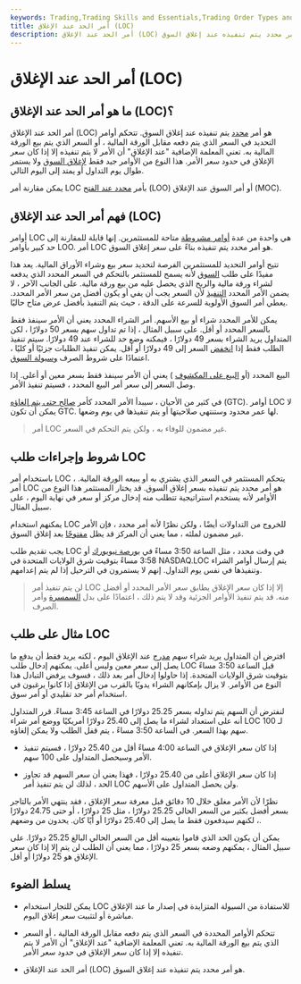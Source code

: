 ```yaml
---
keywords: Trading,Trading Skills and Essentials,Trading Order Types and Processes,Trading Skills,Trading Orders
title: أمر الحد عند الإغلاق (LOC)
description: أمر الحد عند الإغلاق (LOC) هو أمر محدد يتم تنفيذه عند إغلاق السوق.
---
```


# أمر الحد عند الإغلاق (LOC)
## ما هو أمر الحد عند الإغلاق (LOC)؟

أمر الحد عند الإغلاق (LOC) هو أمر [محدد](/limitorder) يتم تنفيذه عند إغلاق السوق. تتحكم أوامر التحديد في السعر الذي يتم دفعه مقابل الورقة المالية ، أو السعر الذي يتم بيع الورقة المالية به. تعني المعلمة الإضافية "عند الإغلاق" أن الأمر لا يتم تنفيذه إلا إذا كان سعر الإغلاق في حدود سعر الأمر. هذا النوع من الأوامر جيد فقط [لإغلاق السوق](/close) ولا يستمر طوال يوم التداول أو يمتد إلى اليوم التالي.

يمكن مقارنة أمر LOC بأمر [محدد عند الفتح](/limitonopenorder) (LOO) أو أمر السوق عند الإغلاق (MOC).

## فهم أمر الحد عند الإغلاق (LOC)

أوامر LOC هي واحدة من عدة [أوامر مشروطة](/conditionalorder) متاحة للمستثمرين. إنها قابلة للمقارنة إلى حد كبير بأوامر LOO. أمر LOC هو أمر محدد يتم تنفيذه بناءً على سعر إغلاق السوق.

تتيح أوامر التحديد للمستثمرين الفرصة لتحديد سعر بيع وشراء الأوراق المالية. يعد هذا مفيدًا على طلب [السوق](/marketorder) لأنه يسمح للمستثمر بالتحكم في السعر المحدد الذي يدفعه لشراء ورقة مالية والربح الذي يحصل عليه من بيع ورقة مالية. على الجانب الآخر ، لا يضمن الأمر المحدد [التنفيذ](/execution) لأن السعر يجب أن يفي أو يكون أفضل من سعر الأمر المحدد. يعطي أمر السوق الأولوية للسرعة على الدقة ، حيث يتم التنفيذ بأفضل عرض متاح حاليًا.

يمكن للأمر المحدد شراء أو بيع الأسهم. أمر الشراء المحدد يعني أن الأمر سينفذ فقط بالسعر المحدد أو أقل. على سبيل المثال ، إذا تم تداول سهم بسعر 50 دولارًا ، لكن المتداول يريد الشراء بسعر 49 دولارًا ، فيمكنه وضع حد للشراء عند 49 دولارًا. سيتم تنفيذ الطلب فقط إذا [انخفض](/fill) السعر إلى 49 دولارًا أو أقل. يمكن تنفيذ الطلبات جزئيًا أو كليًا ، اعتمادًا على شروط الصرف [وسيولة السوق](/liquidity).

البيع المحدد (أو [البيع على المكشوف](/short) ) يعني أن الأمر سينفذ فقط بسعر معين أو أعلى. إذا وصل السعر إلى سعر أمر البيع المحدد ، فسيتم تنفيذ الأمر.

في كثير من الأحيان ، سيبدأ الأمر المحدد كأمر [صالح حتى يتم إلغاؤه](/gtc) (GTC). أوامر LOC لا يمكن أن تكون GTC. لها عمر محدود وستنتهي صلاحيتها أو يتم تنفيذها في يوم وضعها.

> أمر LOC غير مضمون للوفاء به ، ولكن يتم التحكم في السعر.

>

## شروط وإجراءات طلب LOC

باستخدام أمر LOC ، يتحكم المستثمر في السعر الذي يشتري به أو يبيعه الورقة المالية. أمر LOC هو أمر محدد يتم تنفيذه بسعر إغلاق السوق. قد يختار المستثمر هذا النوع من الأوامر لأنه يستخدم استراتيجية تتطلب منه إدخال مركز أو سعر في نهاية اليوم ، على سبيل المثال.

يمكنهم استخدام LOC للخروج من التداولات أيضًا ، ولكن نظرًا لأنه أمر محدد ، فإن الأمر غير مضمون لملئه ، مما يعني أن المركز قد يظل [مفتوحًا](/open-position) بعد إغلاق السوق.

يجب تقديم طلب LOC في وقت محدد ، مثل الساعة 3:50 مساءً في [بورصة نيويورك](/nyse) أو 3:58 مساءً بتوقيت شرق الولايات المتحدة في NASDAQ.LOC يتم إرسال أوامر الشراء وتنفيذها في نفس يوم التداول. إنهم لا يستمرون في الترحيل إذا لم يتم إعدامهم.

> لن يتم تنفيذ أمر LOC إلا إذا كان سعر الإغلاق يطابق سعر الأمر المحدد أو أفضل منه. قد يتم تنفيذ الأوامر الجزئية وقد لا يتم ذلك ، اعتمادًا على بدل [السمسرة](/brokerage-company) وأمر الصرف.

>

## مثال على طلب LOC

افترض أن المتداول يريد شراء سهم [مدرج](/listed) عند الإغلاق اليوم ، لكنه يريد فقط أن يدفع ما يصل إلى سعر معين وليس أعلى. يمكنهم إدخال طلب LOC قبل الساعة 3:50 مساءً بتوقيت شرق الولايات المتحدة. إذا حاولوا إدخال أمر بعد ذلك ، فسوف يرفض التبادل هذا النوع من الأوامر. لا يزال بإمكانهم الشراء يدويًا بالقرب من الإغلاق إذا كانوا يرغبون في استخدام أمر حد تقليدي أو أمر سوق.

لنفترض أن السهم يتم تداوله بسعر 25.25 دولارًا في الساعة 3:45 مساءً. قرر المتداول أنه على استعداد لشراء ما يصل إلى 25.40 دولارًا أمريكيًا ووضع أمر شراء LOC لـ 100 سهم بهذا السعر. في الساعة 3:50 مساءً ، يتم قفل الطلب ولا يمكن إلغاؤه.

- إذا كان سعر الإغلاق في الساعة 4:00 مساءً أقل من 25.40 دولارًا ، فسيتم تنفيذ الأمر وسيحصل المتداول على 100 سهم.

- إذا كان سعر الإغلاق أعلى من 25.40 دولارًا ، فهذا يعني أن سعر السهم قد تجاوز الحد ، لذلك لن يتم تنفيذ أمر LOC ولن يحصل المتداول على الأسهم.

نظرًا لأن الأمر مغلق خلال 10 دقائق قبل معرفة سعر الإغلاق ، فقد ينتهي الأمر بالتاجر بسعر أفضل بكثير من السعر الحالي 25.25 دولارًا ، مثل 25 دولارًا ، أو حتى 24.75 دولارًا ، لكنهم سيدفعون فقط ما يصل إلى 25.40 دولارًا أو أيًا كان. يحدون من وضعهم.

يمكن أن يكون الحد الذي قاموا بتعيينه أقل من السعر الحالي البالغ 25.25 دولارًا. على سبيل المثال ، يمكنهم وضعه بسعر 25 دولارًا ، مما يعني أن الطلب لن يتم إلا إذا كان سعر الإغلاق هو 25 دولارًا أو أقل.

## يسلط الضوء

- يمكن للتجار استخدام LOC للاستفادة من السيولة المتزايدة في إصدار ما عند الإغلاق مباشرة أو لتثبيت سعر إغلاق اليوم.

- تتحكم الأوامر المحددة في السعر الذي يتم دفعه مقابل الورقة المالية ، أو السعر الذي يتم بيع الورقة المالية به. تعني المعلمة الإضافية "عند الإغلاق" أن الأمر لا يتم تنفيذه إلا إذا كان سعر الإغلاق في حدود سعر الأمر.

- أمر الحد عند الإغلاق (LOC) هو أمر محدد يتم تنفيذه عند إغلاق السوق.

